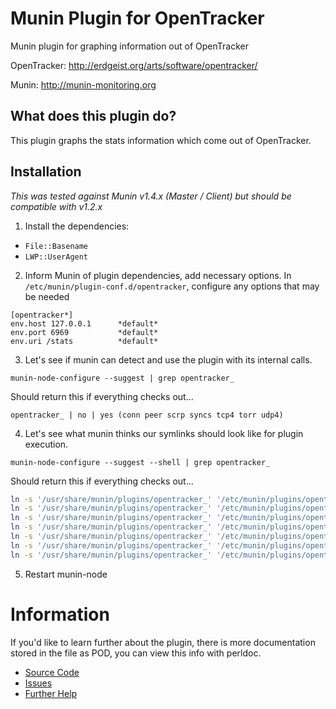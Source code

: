 # Munin Plugin for OpenTracker

Munin plugin for graphing information out of OpenTracker

OpenTracker: http://erdgeist.org/arts/software/opentracker/

Munin: http://munin-monitoring.org


## What does this plugin do?

This plugin graphs the stats information which come out of OpenTracker.


## Installation

*This was tested against Munin v1.4.x (Master / Client) but should be compatible with v1.2.x*

1. Install the dependencies:
 * `File::Basename`
 * `LWP::UserAgent`

2. Inform Munin of plugin dependencies, add necessary options. In `/etc/munin/plugin-conf.d/opentracker`, configure any options that may be needed
```
[opentracker*]
env.host 127.0.0.1      *default*
env.port 6969           *default*
env.uri /stats          *default*
```
3. Let's see if munin can detect and use the plugin with its internal calls.
```
munin-node-configure --suggest | grep opentracker_
```
Should return this if everything checks out...
```
opentracker_ | no | yes (conn peer scrp syncs tcp4 torr udp4)
```
4. Let's see what munin thinks our symlinks should look like for plugin execution.
```
munin-node-configure --suggest --shell | grep opentracker_
```
Should return this if everything checks out...
```bash
ln -s '/usr/share/munin/plugins/opentracker_' '/etc/munin/plugins/opentracker_conn'
ln -s '/usr/share/munin/plugins/opentracker_' '/etc/munin/plugins/opentracker_peer'
ln -s '/usr/share/munin/plugins/opentracker_' '/etc/munin/plugins/opentracker_scrp'
ln -s '/usr/share/munin/plugins/opentracker_' '/etc/munin/plugins/opentracker_syncs'
ln -s '/usr/share/munin/plugins/opentracker_' '/etc/munin/plugins/opentracker_tcp4'
ln -s '/usr/share/munin/plugins/opentracker_' '/etc/munin/plugins/opentracker_torr'
ln -s '/usr/share/munin/plugins/opentracker_' '/etc/munin/plugins/opentracker_udp4'
```
5. Restart munin-node

# Information
If you'd like to learn further about the plugin, there is more documentation stored in the file as POD, you can view this info with perldoc.
* [Source Code](https://github.com/mhwest13/OpenTracker-Munin-Plugin)
* [Issues](https://github.com/mhwest13/OpenTracker-Munin-Plugin/issues)
* [Further Help](http://munin-monitoring.org/wiki/HowToGetHelp)
